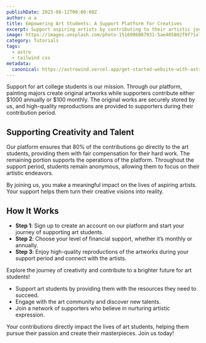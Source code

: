 ```yaml
---
publishDate: 2023-08-12T00:00:00Z
author: a a
title: Empowering Art Students: A Support Platform for Creatives
excerpt: Support aspiring artists by contributing to their artistic journey and receive high-quality reproductions of their work. Explore our platform now.
image: https://images.unsplash.com/photo-1516996087931-5ae405802f9f?ixlib=rb-4.0.3&ixid=M3wxMjA3fDB8MHxwaG90by1wYWdlfHx8fGVufDB8fHx8fA%3D%3D&auto=format&fit=crop&w=2070&q=80
category: Tutorials
tags:
  - astro
  - tailwind css
metadata:
  canonical: https://astrowind.vercel.app/get-started-website-with-astro-tailwind-css
---
```


Support for art college students is our mission. Through our platform, painting majors create original artworks while supporters contribute either $1000 annually or $100 monthly. The original works are securely stored by us, and high-quality reproductions are provided to supporters during their contribution period. 

## Supporting Creativity and Talent

Our platform ensures that 80% of the contributions go directly to the art students, providing them with fair compensation for their hard work. The remaining portion supports the operations of the platform. Throughout the support period, students remain anonymous, allowing them to focus on their artistic endeavors.

By joining us, you make a meaningful impact on the lives of aspiring artists. Your support helps them turn their creative visions into reality.

## How It Works

- **Step 1**: Sign up to create an account on our platform and start your journey of supporting art students.
- **Step 2**: Choose your level of financial support, whether it’s monthly or annually.
- **Step 3**: Enjoy high-quality reproductions of the artworks during your support period and connect with the artists.

Explore the journey of creativity and contribute to a brighter future for art students!

- Support art students by providing them with the resources they need to succeed.
- Engage with the art community and discover new talents.
- Join a network of supporters who believe in nurturing artistic expression.

Your contributions directly impact the lives of art students, helping them pursue their passion and create their masterpieces. Join us today!
